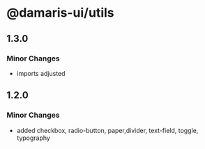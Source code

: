 # @damaris-ui/utils

## 1.3.0

### Minor Changes

- imports adjusted

## 1.2.0

### Minor Changes

- added checkbox, radio-button, paper,divider, text-field, toggle, typography
